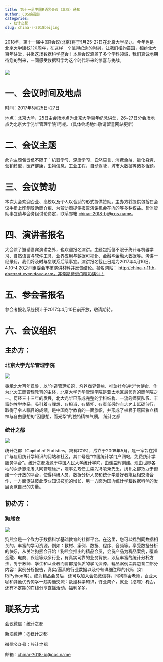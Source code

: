 ```yaml
---
title: 第十一届中国R语言会议（北京）通知
author: COS编辑部
categories:
  - 统计之都
slug: china-r-2018beijing
---
```


2018年，第十一届中国R会议(北京)将于5月25-27日在北京大学举办。今年也是北京大学建校120周年，在这样一个值得纪念的时刻，让我们相约燕园，相约北大百年讲堂，共赴这场数据科学盛会！本届会议涵盖了多个学科领域，我们真诚地期待您的到来，一同感受数据科学为这个时代带来的惊喜与挑战。

<!--more-->

### 

![](https://github.com/yangggshuyi/picture/blob/master/China-R-Logo.png)

# 一、会议时间及地点

时间：2017年5月25日~27日

地点：北京大学，25日主会场地点为北京大学百年纪念讲堂，26~27日分会场地点为北京大学光华管理学院1号楼。（具体会场地址敬请留意网站更新）

# 二、会议主题

此次主题包含但不限于：机器学习，深度学习，自然语言，消费金融，量化投资，营销模型，医疗健康，生物信息，工业工程，自动驾驶，城市大数据等诸多话题。

# 三、会议赞助

本次大会欢迎企业、高校以及个人以合适的形式提供赞助。主办方将提供包括在会议手册上印制赞助商介绍、为赞助商提供报告演讲机会在内的等多种权益。具体赞助事宜请与会务组讨论商定，联系邮箱 chinar-2018-bj@cos.name。

# 四、演讲者报名

大会除了邀请嘉宾演讲之外，也欢迎报名演讲。主题包括但不限于统计与机器学习、自然语言与软件工具、业界应用与数据可视化、金融与金融大数据等。演讲一经录用，我们将及时与您联系后续事宜。演讲报名截止日期为2017年4月10日，4.10-4.20之间组委会审核演讲材料并反馈结论。报名网站： http://china-r-11th-abstract.eventdove.com。非常期待您的精彩演讲！

# 五、参会者报名

参会者报名系统预计于2017年4月10日前开放，敬请期待。

# 六、会议组织

## 主办方：

### 北京大学光华管理学院

![](https://github.com/yangggshuyi/picture/blob/master/Jietu20180319-133424%402x.jpg)

秉承北大百年风骨，以“创造管理知识，培养商界领袖，推动社会进步”为使命，作为北大工商管理教育的主体，北京大学光华管理学院是亚太地区最优秀的商学院之一。历经三十三年的发展，北大光华已形成完整的学科结构、一流的师资队伍、丰富的教学体系，吸引着有理想、有担当、有情怀、有责任感的有志之士砥砺前行，取得了令人瞩目的成绩，是中国商学教育的一面旗帜，并形成了植根于燕园独立精神与自由思想的“因思想，而光华”的独特精神气质。
统计之都


### 统计之都

![](https://github.com/yangggshuyi/picture/blob/master/WechatIMG35.png)

统计之都（Capital of Statistics，简称COS），成立于2006年5月，是一家旨在推广与应用统计学知识的网站和社区，其口号是“中国统计学门户网站，免费统计学服务平台”。统计之都发源于中国人民大学统计学院，由谢益辉创建。现由世界各地的众多志愿者共同管理维护，理事会现任主席为冯凌秉先生。统计之都致力于搭建一个开放的平台，使得科研人员、数据分析人员和统计学爱好者能互相交流合作，一方面促进彼此专业知识技能的增长，另一方面为国内统计学和数据科学的发展贡献自己的力量。

## 协办方：

### 狗熊会

![](https://github.com/yangggshuyi/picture/blob/master/WechatIMG108.jpeg)

狗熊会是一个致力于数据科学基础教育的社群平台。在这里，您可以找到同数据相关的，丰富的学习资源。例如：教材、案例、数据、程序、音频等。享受数据分析的快乐，从关注狗熊会开始！狗熊会推出的精品会员，会员产品为精品案例，覆盖金融、电商、保险等众多行业，有真实可靠的业务背景，涉及丰富的统计分析方法，对于教师、学生和从业者而言都是优质的学习资源。精品案例主要包含三部分内容：案例分析报告，真实/逼真的行业数据以及带有详细注释的代码（如R/Python等）。成为精品会员后，还可以加入会员微信群，同狗熊会老师，企业大咖和其他优秀同学一起沟通交流：数据科学知识，行业简介，就业（招聘）机会，还有不定期的在线分享直播活动，福利多多。

# 联系方式

会议微信：统计之都

新浪微博：@统计之都

微信公众号：统计之都

邮箱：chinar-2018-bj@cos.name
